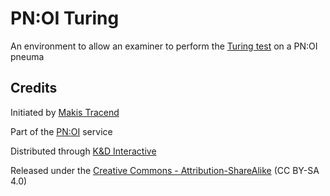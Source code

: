 # PN:OI Turing

An environment to allow an examiner to perform the [Turing test](https://en.wikipedia.org/wiki/Turing_test) on a PN:OI pneuma

## Credits 

Initiated by [Makis Tracend](http://tracend.me)

Part of the [PN:OI](http://pnoi.net) service

Distributed through [K&D Interactive](http://kdi.co)

Released under the [Creative Commons - Attribution-ShareAlike](http://creativecommons.org/licenses/by-sa/4.0/) (CC BY-SA 4.0)
